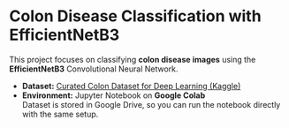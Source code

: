 # Colon Disease Classification with EfficientNetB3

This project focuses on classifying **colon disease images** using the **EfficientNetB3** Convolutional Neural Network.

- **Dataset:** [Curated Colon Dataset for Deep Learning (Kaggle)](https://www.kaggle.com/datasets/francismon/curated-colon-dataset-for-deep-learning)
- **Environment:** Jupyter Notebook on **Google Colab**  
  Dataset is stored in Google Drive, so you can run the notebook directly with the same setup.

